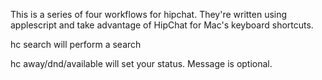 This is a series of four workflows for hipchat.
They're written using applescript and take advantage of HipChat for Mac's keyboard shortcuts.

hc search <query> will perform a search

hc away/dnd/available <message> will set your status. Message is optional.
